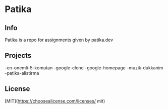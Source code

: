 # Patika
## Info
Patika is a repo for assignments given by patika.dev
## Projects
-en-onemli-5-komutan
-google-clone
-google-homepage
-muzik-dukkanim
-patika-alistirma

## License
[MIT](https://choosealicense.com/licenses/ mit)
 

